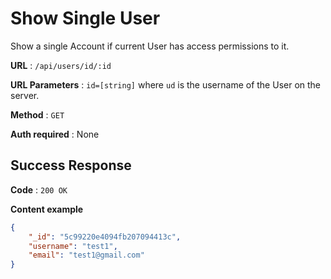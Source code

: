 # Show Single User

Show a single Account if current User has access permissions to it.

**URL** : `/api/users/id/:id`

**URL Parameters** : `id=[string]` where `ud` is the username of the User on the
server.

**Method** : `GET`

**Auth required** : None

## Success Response

**Code** : `200 OK`

**Content example**

```json
{
    "_id": "5c99220e4094fb207094413c",
    "username": "test1",
    "email": "test1@gmail.com"
}
```